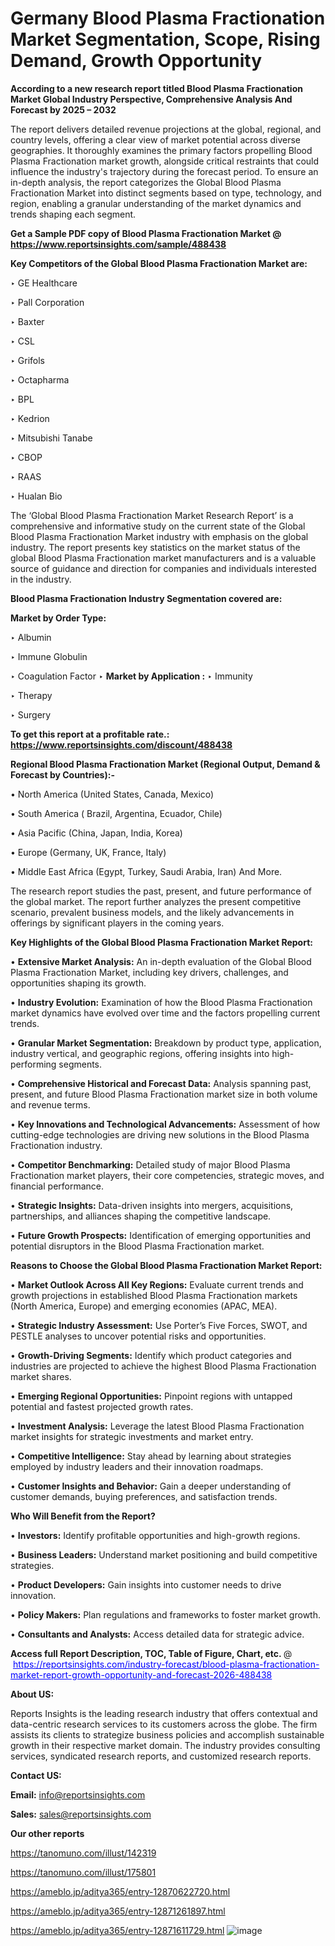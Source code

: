 # Germany Blood Plasma Fractionation Market Segmentation, Scope, Rising Demand, Growth Opportunity 

<strong>According to a new research report titled Blood Plasma Fractionation Market Global Industry Perspective, Comprehensive Analysis And Forecast by 2025 – 2032</strong>

The report delivers detailed revenue projections at the global, regional, and country levels, offering a clear view of market potential across diverse geographies. It thoroughly examines the primary factors propelling Blood Plasma Fractionation market growth, alongside critical restraints that could influence the industry's trajectory during the forecast period. To ensure an in-depth analysis, the report categorizes the Global Blood Plasma Fractionation Market into distinct segments based on type, technology, and region, enabling a granular understanding of the market dynamics and trends shaping each segment.

<strong>Get a Sample PDF copy of Blood Plasma Fractionation Market </strong><strong>@<a href=https://www.reportsinsights.com/sample/488438 style=color:#0000ff;> https://www.reportsinsights.com/sample/488438</a></strong></font>

<strong>Key Competitors of the Global Blood Plasma Fractionation Market are:</strong>

‣ GE Healthcare

‣ Pall Corporation

‣ Baxter

‣ CSL

‣ Grifols

‣ Octapharma

‣ BPL

‣ Kedrion

‣ Mitsubishi Tanabe

‣ CBOP

‣ RAAS

‣ Hualan Bio

The ‘Global Blood Plasma Fractionation Market Research Report’ is a comprehensive and informative study on the current state of the Global Blood Plasma Fractionation Market industry with emphasis on the global industry. The report presents key statistics on the market status of the global Blood Plasma Fractionation market manufacturers and is a valuable source of guidance and direction for companies and individuals interested in the industry.

<strong>Blood Plasma Fractionation Industry Segmentation covered are:</strong>

<strong>Market by Order Type: </strong>

‣ Albumin

‣ Immune Globulin

‣ Coagulation Factor
‣ 
<strong>Market by Application :</strong>
‣ Immunity

‣ Therapy

‣ Surgery

<strong>To get this report at a profitable rate.: <a href=https://www.reportsinsights.com/discount/488438 style=color:#0000ff;>https://www.reportsinsights.com/discount/488438</a></strong></font>

<strong>Regional Blood Plasma Fractionation Market (Regional Output, Demand &amp; Forecast by Countries):-</strong>

• North America (United States, Canada, Mexico)

• South America ( Brazil, Argentina, Ecuador, Chile)

• Asia Pacific (China, Japan, India, Korea)

• Europe (Germany, UK, France, Italy)

• Middle East Africa (Egypt, Turkey, Saudi Arabia, Iran) And More.

The research report studies the past, present, and future performance of the global market. The report further analyzes the present competitive scenario, prevalent business models, and the likely advancements in offerings by significant players in the coming years.

<strong>Key Highlights of the Global Blood Plasma Fractionation Market Report:</strong>

• <strong>Extensive Market Analysis:</strong> An in-depth evaluation of the Global Blood Plasma Fractionation Market, including key drivers, challenges, and opportunities shaping its growth.

• <strong>Industry Evolution:</strong> Examination of how the Blood Plasma Fractionation market dynamics have evolved over time and the factors propelling current trends.

• <strong>Granular Market Segmentation:</strong> Breakdown by product type, application, industry vertical, and geographic regions, offering insights into high-performing segments.

• <strong>Comprehensive Historical and Forecast Data:</strong> Analysis spanning past, present, and future Blood Plasma Fractionation market size in both volume and revenue terms.

• <strong>Key Innovations and Technological Advancements:</strong> Assessment of how cutting-edge technologies are driving new solutions in the Blood Plasma Fractionation industry.

• <strong>Competitor Benchmarking:</strong> Detailed study of major Blood Plasma Fractionation market players, their core competencies, strategic moves, and financial performance.

• <strong>Strategic Insights:</strong> Data-driven insights into mergers, acquisitions, partnerships, and alliances shaping the competitive landscape.

• <strong>Future Growth Prospects:</strong> Identification of emerging opportunities and potential disruptors in the Blood Plasma Fractionation market.

<strong>Reasons to Choose the Global Blood Plasma Fractionation Market Report:</strong>

• <strong>Market Outlook Across All Key Regions:</strong> Evaluate current trends and growth projections in established Blood Plasma Fractionation markets (North America, Europe) and emerging economies (APAC, MEA).

• <strong>Strategic Industry Assessment:</strong> Use Porter’s Five Forces, SWOT, and PESTLE analyses to uncover potential risks and opportunities.

• <strong>Growth-Driving Segments:</strong> Identify which product categories and industries are projected to achieve the highest Blood Plasma Fractionation market shares.

• <strong>Emerging Regional Opportunities:</strong> Pinpoint regions with untapped potential and fastest projected growth rates.

• <strong>Investment Analysis:</strong> Leverage the latest Blood Plasma Fractionation market insights for strategic investments and market entry.

• <strong>Competitive Intelligence:</strong> Stay ahead by learning about strategies employed by industry leaders and their innovation roadmaps.

• <strong>Customer Insights and Behavior:</strong> Gain a deeper understanding of customer demands, buying preferences, and satisfaction trends.

<strong>Who Will Benefit from the Report?</strong>

• <strong>Investors:</strong> Identify profitable opportunities and high-growth regions.

• <strong>Business Leaders:</strong> Understand market positioning and build competitive strategies.

• <strong>Product Developers:</strong> Gain insights into customer needs to drive innovation.

• <strong>Policy Makers:</strong> Plan regulations and frameworks to foster market growth.

• <strong>Consultants and Analysts:</strong> Access detailed data for strategic advice.
</ul>
<strong>Access full Report Description, TOC, Table of Figure, Chart, etc. </strong>@  <a href=https://reportsinsights.com/industry-forecast/blood-plasma-fractionation-market-report-growth-opportunity-and-forecast-2026-488438 style=color:#0000ff;>https://reportsinsights.com/industry-forecast/blood-plasma-fractionation-market-report-growth-opportunity-and-forecast-2026-488438</a></font>

<strong><strong>About US</strong>:</strong>

Reports Insights is the leading research industry that offers contextual and data-centric research services to its customers across the globe. The firm assists its clients to strategize business policies and accomplish sustainable growth in their respective market domain. The industry provides consulting services, syndicated research reports, and customized research reports.

<strong>Contact US:</strong>

<p class=""""><b>Email:</b> <a href=mailto:info@reportsinsights.com>info@reportsinsights.com</a></p>
<p class=""""><b>Sales:</b> <a href=mailto:sales@reportsinsights.com>sales@reportsinsights.com</a></p>

<strong>Our other reports</strong>

<a href=https://tanomuno.com/illust/142319>https://tanomuno.com/illust/142319</a>

<a href=https://tanomuno.com/illust/175801>https://tanomuno.com/illust/175801</a>

<a href=https://ameblo.jp/aditya365/entry-12870622720.html>https://ameblo.jp/aditya365/entry-12870622720.html</a>

<a href=https://ameblo.jp/aditya365/entry-12871261897.html>https://ameblo.jp/aditya365/entry-12871261897.html</a>

<a href=https://ameblo.jp/aditya365/entry-12871611729.html>https://ameblo.jp/aditya365/entry-12871611729.html</a>
![image](https://github.com/user-attachments/assets/172d1bdd-b93b-4a8f-a2f1-cba765d10611)
